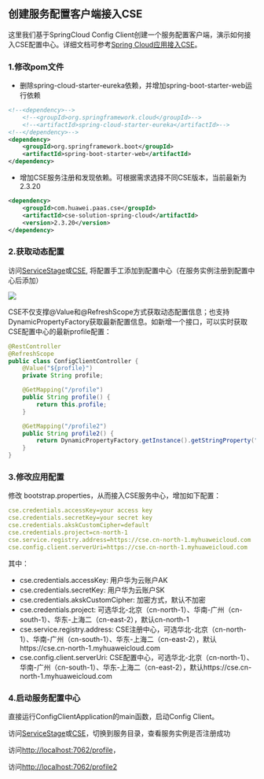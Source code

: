 ## 创建服务配置客户端接入CSE

这里我们基于SpringCloud Config Client创建一个服务配置客户端，演示如何接入CSE配置中心。详细文档可参考[Spring Cloud应用接入CSE](https://support.huaweicloud.com/devg-cse/cse_03_0096.html)。

### 1.修改pom文件

- 删除spring-cloud-starter-eureka依赖，并增加spring-boot-starter-web运行依赖

```xml
<!--<dependency>-->
	<!--<groupId>org.springframework.cloud</groupId>-->
	<!--<artifactId>spring-cloud-starter-eureka</artifactId>-->
<!--</dependency>-->
<dependency>
	<groupId>org.springframework.boot</groupId>
	<artifactId>spring-boot-starter-web</artifactId>
</dependency>
```

- 增加CSE服务注册和发现依赖。可根据需求选择不同CSE版本，当前最新为2.3.20

```xml
<dependency>
	<groupId>com.huawei.paas.cse</groupId>
	<artifactId>cse-solution-spring-cloud</artifactId>
	<version>2.3.20</version>
</dependency>
```

### 2.获取动态配置
访问[ServiceStage](https://console.huaweicloud.com/servicestage/?region=cn-north-1#/cse/services/tab/services)或[CSE](https://console.huaweicloud.com/cse/?region=cn-north-1#/cse/services/tab/services), 将配置手工添加到配置中心（在服务实例注册到配置中心后添加）

![](https://github.com/cse-sample/springcloud-2-cse/blob/master/springcloud-2-cse-sample/images/service_config.png)

CSE不仅支撑@Value和@RefreshScope方式获取动态配置信息；也支持DynamicPropertyFactory获取最新配置信息。如新增一个接口，可以实时获取CSE配置中心的最新profile配置：

```Java
@RestController
@RefreshScope
public class ConfigClientController {
	@Value("${profile}")
	private String profile;

	@GetMapping("/profile")
	public String profile() {
		return this.profile;
	}

	@GetMapping("/profile2")
	public String profile2() {
		return DynamicPropertyFactory.getInstance().getStringProperty("profile", null).getValue();
	}
}
```

### 3.修改应用配置
修改 bootstrap.properties，从而接入CSE服务中心，增加如下配置：

```yaml
cse.credentials.accessKey=your access key
cse.credentials.secretKey=your secret key
cse.credentials.akskCustomCipher=default
cse.credentials.project=cn-north-1
cse.service.registry.address=https://cse.cn-north-1.myhuaweicloud.com
cse.config.client.serverUri=https://cse.cn-north-1.myhuaweicloud.com
```
其中：

* cse.credentials.accessKey: 用户华为云账户AK
* cse.credentials.secretKey: 用户华为云账户SK
* cse.credentials.akskCustomCipher: 加密方式，默认不加密
* cse.credentials.project: 可选华北-北京（cn-north-1）、华南-广州（cn-south-1）、华东-上海二（cn-east-2），默认cn-north-1
* cse.service.registry.address: CSE注册中心，可选华北-北京（cn-north-1）、华南-广州（cn-south-1）、华东-上海二（cn-east-2），默认https://cse.cn-north-1.myhuaweicloud.com
* cse.config.client.serverUri: CSE配置中心，可选华北-北京（cn-north-1）、华南-广州（cn-south-1）、华东-上海二（cn-east-2），默认https://cse.cn-north-1.myhuaweicloud.com

### 4.启动服务配置中心

直接运行ConfigClientApplication的main函数，启动Config Client。

访问[ServiceStage](https://console.huaweicloud.com/servicestage/?region=cn-north-1#/cse/services/tab/services)或[CSE](https://console.huaweicloud.com/cse/?region=cn-north-1#/cse/services/tab/services)，切换到服务目录，查看服务实例是否注册成功

访问[http://localhost:7062/profile](http://localhost:7061/profile)，

访问[http://localhost:7062/profile2](http://localhost:7061/profile2)
